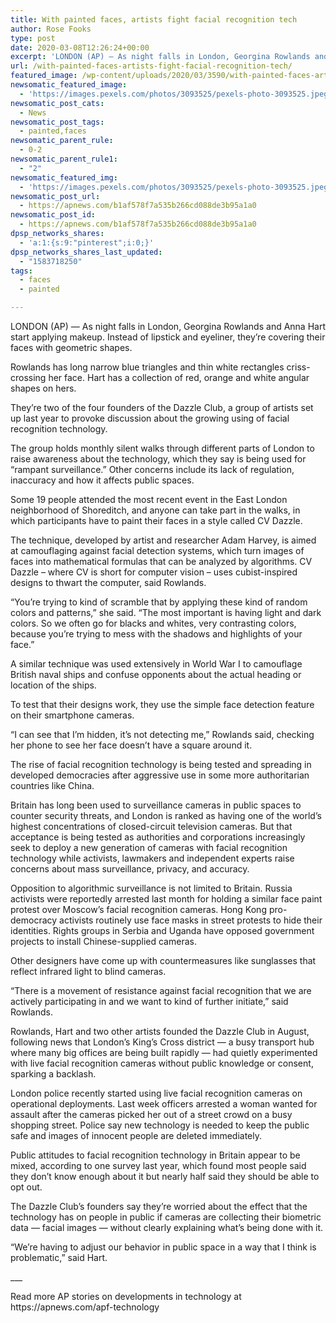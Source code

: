 ```yaml
---
title: With painted faces, artists fight facial recognition tech
author: Rose Fooks
type: post
date: 2020-03-08T12:26:24+00:00
excerpt: 'LONDON (AP) — As night falls in London, Georgina Rowlands and Anna Hart start applying makeup. Instead of lipstick and eyeliner, they’re covering their faces with geometric shapes. Rowlands has long narrow blue triangles and thin white rectangles criss-crossing her face. Hart has a collection of red, orange and white angular shapes on hers.They’re two&hellip;'
url: /with-painted-faces-artists-fight-facial-recognition-tech/
featured_image: /wp-content/uploads/2020/03/3590/with-painted-faces-artists-fight-facial-recognition-tech.jpeg
newsomatic_featured_image:
  - 'https://images.pexels.com/photos/3093525/pexels-photo-3093525.jpeg?auto=compress&#038;cs=tinysrgb&#038;h=650&#038;w=940'
newsomatic_post_cats:
  - News
newsomatic_post_tags:
  - painted,faces
newsomatic_parent_rule:
  - 0-2
newsomatic_parent_rule1:
  - "2"
newsomatic_featured_img:
  - 'https://images.pexels.com/photos/3093525/pexels-photo-3093525.jpeg?auto=compress&#038;cs=tinysrgb&#038;h=650&#038;w=940'
newsomatic_post_url:
  - https://apnews.com/b1af578f7a535b266cd088de3b95a1a0
newsomatic_post_id:
  - https://apnews.com/b1af578f7a535b266cd088de3b95a1a0
dpsp_networks_shares:
  - 'a:1:{s:9:"pinterest";i:0;}'
dpsp_networks_shares_last_updated:
  - "1583718250"
tags:
  - faces
  - painted

---
```

<div class="Article" data-key="article">
  <p class="Component-root-0-2-77 Component-p-0-2-69">
    LONDON (AP) — As night falls in London, Georgina Rowlands and Anna Hart start applying makeup. Instead of lipstick and eyeliner, they’re covering their faces with geometric shapes.
  </p>
  
  <p class="Component-root-0-2-77 Component-p-0-2-69">
    Rowlands has long narrow blue triangles and thin white rectangles criss-crossing her face. Hart has a collection of red, orange and white angular shapes on hers.
  </p>
  
  <p class="Component-root-0-2-77 Component-p-0-2-69">
    They’re two of the four founders of the Dazzle Club<!-- -->, a group of artists set up last year to provoke discussion about the growing using of facial recognition technology.
  </p>
  
  <p class="Component-root-0-2-77 Component-p-0-2-69">
    The group holds monthly silent walks through different parts of London to raise awareness about the technology, which they say is being used for “rampant surveillance.” Other concerns include its lack of regulation, inaccuracy and how it affects public spaces.
  </p>
  
  <div data-key="ad-placeholder" id="div-gpt-ad-1470255291270-0" class="DFPSlot Component-dfp-0-2-73 Component-ad-0-2-39">
  </div>
  
  <p class="Component-root-0-2-77 Component-p-0-2-69">
    Some 19 people attended the most recent event in the East London neighborhood of Shoreditch, and anyone can take part in the walks, in which participants have to paint their faces in a style called CV Dazzle.
  </p>
  
  <p class="Component-root-0-2-77 Component-p-0-2-69">
    The technique, developed by artist and researcher Adam Harvey<!-- -->, is aimed at camouflaging against facial detection systems, which turn images of faces into mathematical formulas that can be analyzed by algorithms. CV Dazzle &#8211; where CV is short for computer vision &#8211; uses cubist-inspired designs to thwart the computer, said Rowlands.
  </p>
  
  <p class="Component-root-0-2-77 Component-p-0-2-69">
    “You’re trying to kind of scramble that by applying these kind of random colors and patterns,” she said. “The most important is having light and dark colors. So we often go for blacks and whites, very contrasting colors, because you’re trying to mess with the shadows and highlights of your face.”
  </p>
  
  <p class="Component-root-0-2-77 Component-p-0-2-69">
    A similar technique was used extensively in World War I to camouflage British naval ships and confuse opponents about the actual heading or location of the ships.
  </p>
  
  <p class="Component-root-0-2-77 Component-p-0-2-69">
    To test that their designs work, they use the simple face detection feature on their smartphone cameras.
  </p>
  
  <p class="Component-root-0-2-77 Component-p-0-2-69">
    “I can see that I’m hidden, it’s not detecting me,” Rowlands said, checking her phone to see her face doesn’t have a square around it.
  </p>
  
  <p class="Component-root-0-2-77 Component-p-0-2-69">
    The rise of facial recognition technology is being tested and spreading in developed democracies after aggressive use in some more authoritarian countries like China.
  </p>
  
  <p class="Component-root-0-2-77 Component-p-0-2-69">
    Britain has long been used to surveillance cameras in public spaces to counter security threats, and London is ranked as having one of the world’s highest concentrations of closed-circuit television cameras. But that acceptance is being tested as authorities and corporations increasingly seek to deploy a new generation of cameras with facial recognition technology while activists, lawmakers and independent experts raise concerns about mass surveillance, privacy, and accuracy.
  </p>
  
  <div data-key="ad-placeholder" id="div-gpt-ad-1470255291270-1" class="DFPSlot Component-dfp-0-2-73 Component-ad-0-2-39">
  </div>
  
  <p class="Component-root-0-2-77 Component-p-0-2-69">
    Opposition to algorithmic surveillance is not limited to Britain. Russia activists were reportedly arrested last month for holding a similar face paint protest over Moscow’s facial recognition cameras. Hong Kong pro-democracy activists routinely use face masks in street protests to hide their identities. Rights groups in Serbia and Uganda have opposed government projects to install Chinese-supplied cameras.
  </p>
  
  <p class="Component-root-0-2-77 Component-p-0-2-69">
    Other designers have come up with countermeasures like sunglasses that reflect infrared light to blind cameras.
  </p>
  
  <p class="Component-root-0-2-77 Component-p-0-2-69">
    “There is a movement of resistance against facial recognition that we are actively participating in and we want to kind of further initiate,” said Rowlands.
  </p>
  
  <p class="Component-root-0-2-77 Component-p-0-2-69">
    Rowlands, Hart and two other artists founded the Dazzle Club in August, following news that London’s King’s Cross district — a busy transport hub where many big offices are being built rapidly — had quietly experimented with live facial recognition cameras without public knowledge or consent, sparking a backlash.
  </p>
  
  <p class="Component-root-0-2-77 Component-p-0-2-69">
    London police recently started using live facial recognition cameras on operational deployments. Last week officers arrested a woman wanted for assault after the cameras picked her out of a street crowd on a busy shopping street. Police say new technology is needed to keep the public safe and images of innocent people are deleted immediately.
  </p>
  
  <p class="Component-root-0-2-77 Component-p-0-2-69">
    Public attitudes to facial recognition technology in Britain appear to be mixed, according to one survey last year, which found most people said they don’t know enough about it but nearly half said they should be able to opt out.
  </p>
  
  <p class="Component-root-0-2-77 Component-p-0-2-69">
    The Dazzle Club’s founders say they’re worried about the effect that the technology has on people in public if cameras are collecting their biometric data — facial images — without clearly explaining what’s being done with it.
  </p>
  
  <p class="Component-root-0-2-77 Component-p-0-2-69">
    “We’re having to adjust our behavior in public space in a way that I think is problematic,” said Hart.
  </p>
  
  <p class="Component-root-0-2-77 Component-p-0-2-69">
    ___
  </p>
  
  <p class="Component-root-0-2-77 Component-p-0-2-69">
    Read more AP stories on developments in technology at https://apnews.com/apf-technology
  </p>
</div>